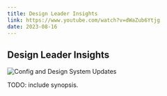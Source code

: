 ```yaml
---
title: Design Leader Insights
link: https://www.youtube.com/watch?v=dWaZub6Ytjg
date: 2023-08-16
---
```


## Design Leader Insights

![Config and Design System Updates](https://www.youtube.com/watch?v=dWaZub6Ytjg)

TODO: include synopsis.